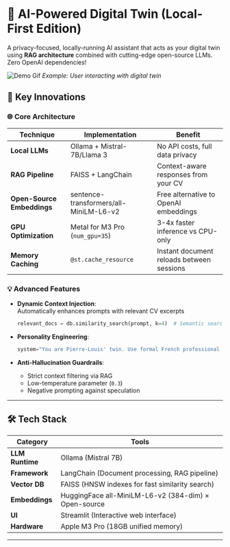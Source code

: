 # 🤖 AI-Powered Digital Twin (Local-First Edition)

A privacy-focused, locally-running AI assistant that acts as your digital twin using **RAG architecture** combined with cutting-edge open-source LLMs. Zero OpenAI dependencies!

![Demo Gif](./assets/demo.gif) *Example: User interacting with digital twin*

## 🚀 Key Innovations

### 🌐 **Core Architecture**
| Technique | Implementation | Benefit |
|-----------|----------------|---------|
| **Local LLMs** | Ollama + Mistral-7B/Llama 3 | No API costs, full data privacy |
| **RAG Pipeline** | FAISS + LangChain | Context-aware responses from your CV |
| **Open-Source Embeddings** | sentence-transformers/all-MiniLM-L6-v2 | Free alternative to OpenAI embeddings |
| **GPU Optimization** | Metal for M3 Pro (`num_gpu=35`) | 3-4x faster inference vs CPU-only |
| **Memory Caching** | `@st.cache_resource` | Instant document reloads between sessions |

### 💡 **Advanced Features**
- **Dynamic Context Injection**:  
  Automatically enhances prompts with relevant CV excerpts
  ```python
  relevant_docs = db.similarity_search(prompt, k=4)  # Semantic search
  ```
  
- **Personality Engineering**:
  ```python
  system="You are Pierre-Louis' twin. Use formal French professional tone..."
  ```

- **Anti-Hallucination Guardrails**:
  - Strict context filtering via RAG
  - Low-temperature parameter (`0.3`)
  - Negative prompting against speculation

---

## 🛠️ Tech Stack

| Category          | Tools                                                                 |
|-------------------|-----------------------------------------------------------------------|
| **LLM Runtime**   | Ollama (Mistral 7B)                                          |
| **Framework**      | LangChain (Document processing, RAG pipeline)                        |
| **Vector DB**      | FAISS (HNSW indexes for fast similarity search)                      |
| **Embeddings**     | HuggingFace all-MiniLM-L6-v2 (384-dim) × Open-source                 |
| **UI**            | Streamlit (Interactive web interface)                               |
| **Hardware**       | Apple M3 Pro (18GB unified memory)               |

---

